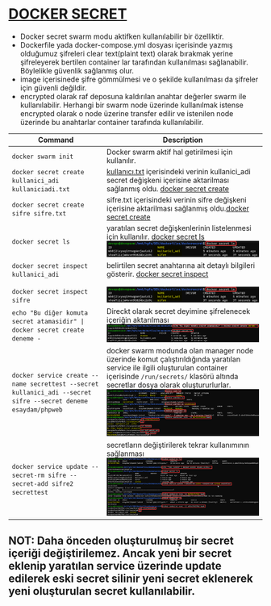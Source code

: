 # [DOCKER SECRET](https://docs.docker.com/engine/reference/commandline/secret/)
- Docker secret swarm modu aktifken kullanılabilir bir özelliktir. 
- Dockerfile yada docker-compose.yml dosyası içerisinde yazmış olduğumuz şifreleri clear text(plaint text) olarak bırakmak yerine şifreleyerek bertilen container lar tarafından kullanılması sağlanabilir. Böylelikle güvenlik sağlanmış olur.
- image içerisinede şifre gömmülmesi ve o şekilde kullanılması da şifreler için güvenli değildir.
- encrypted olarak raf deposuna kaldırılan anahtar değerler swarm ile kullanılabilir. Herhangi bir swarm node üzerinde kullanılmak istense encrypted olarak o node üzerine transfer edilir ve istenilen node üzerinde bu anahtarlar container tarafında kullanılabilir.

| Command        | Description |
| -------------- | ----------- |
|`docker swarm init`| Docker swarm aktif hal getirilmesi için kullanılır. |
|`docker secret create kullanici_adi kullaniciadi.txt`| [kullanıcı.txt](/examDockerFiles/dockersecret/kullaniciadi.txt) içerisindeki verinin kullanici_adi secret değişkeni içerisine aktarilması sağlanmış oldu. [docker secret create](https://docs.docker.com/engine/reference/commandline/secret_create/)|
|`docker secret create sifre sifre.txt`| sifre.txt içerisindeki verinin sifre değişkeni içerisine aktarilması sağlanmış oldu.[docker secret create](https://docs.docker.com/engine/reference/commandline/secret_create/)|
|`docker secret ls`| yaratılan secret değişkenlerinin listelenmesi için kullanılır. [docker secret ls](https://docs.docker.com/engine/reference/commandline/secret_ls/)<br>![docker secret ls](/img/docker_secret_p1.png)|
|`docker secret inspect kullanici_adi`<br><br>`docker secret inspect sifre`| belirtilen secret anahtarına ait detaylı bilgileri gösterir. [docker secret inspect](https://docs.docker.com/engine/reference/commandline/secret_inspect/) <br><br> ![docker secret inspect](/img/docker_secret_p1.png)|
|`echo "Bu diğer komuta secret atamasidir" \| docker secret create deneme -`| Direckt olarak secret deyimine şifrelenecek içeriğin aktarılması ![docker secret](/img/docker_secret_p3.png)|
|`docker service create --name secrettest --secret kullanici_adi --secret sifre --secret deneme esaydam/phpweb`| docker swarm modunda olan manager node üzerinde komut çalıştırıldığında yaratılan service ile ilgili oluşturulan container içerisinde `/run/secrets/` klasörü altında secretlar dosya olarak oluştururlurlar. ![docker service create](/img/docker_secret_p4.png)|
|`docker service update --secret-rm sifre --secret-add sifre2 secrettest`|secretların değiştirilerek tekrar kullanımının sağlanması ![docker service update](/img/docker_secret_p5.png)|
## NOT: Daha önceden oluşturulmuş bir secret içeriği değiştirilemez. Ancak yeni bir secret eklenip yaratılan service üzerinde update edilerek eski secret silinir yeni secret eklenerek yeni oluşturulan secret kullanılabilir.

